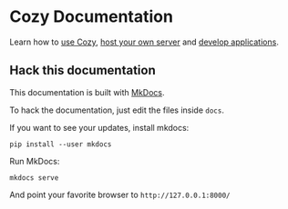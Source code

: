 # Cozy Documentation

Learn how to [use Cozy](use/), [host your own server](install/) and [develop applications](dev/).

## Hack this documentation

This documentation is built with [MkDocs](http://www.mkdocs.org).

To hack the documentation, just edit the files inside `docs`.

If you want to see your updates, install mkdocs:

```shell
pip install --user mkdocs
```

Run MkDocs:

```shell
mkdocs serve
```

And point your favorite browser to `http://127.0.0.1:8000/`
